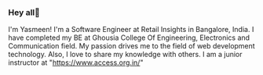 ### Hey all👋

I'm Yasmeen! I'm a Software Engineer at Retail Insights in Bangalore, India. I have completed my BE at Ghousia College Of Engineering, Electronics and Communication field. My passion drives me to the field of web development technology. Also, I love to share my knowledge with others. I am a junior instructor at "https://www.access.org.in/"
